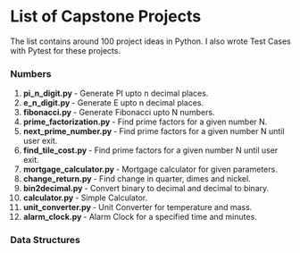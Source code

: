 # List of Capstone Projects 

The list contains around 100 project ideas in Python. I also wrote Test Cases with Pytest for these projects.

### Numbers
1. <b> pi_n_digit.py </b> - Generate PI upto n decimal places.
2. <b> e_n_digit.py </b> - Generate E upto n decimal places.
3. <b> fibonacci.py </b> - Generate Fibonacci upto N numbers.
4. <b> prime_factorization.py </b> - Find prime factors for a given number N.
5. <b> next_prime_number.py </b> - Find prime factors for a given number N until user exit.
6. <b> find_tile_cost.py </b> - Find prime factors for a given number N until user exit.
7. <b> mortgage_calculator.py </b> - Mortgage calculator for given parameters.
8. <b> change_return.py </b> - Find change in quarter, dimes and nickel.
9. <b> bin2decimal.py </b> - Convert binary to decimal and decimal to binary.
10. <b> calculator.py </b> - Simple Calculator.
11. <b> unit_converter.py </b> - Unit Converter for temperature and mass.
12. <b> alarm_clock.py </b> - Alarm Clock for a specified time and minutes.

### Data Structures
